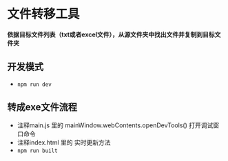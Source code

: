 # 文件转移工具
**依据目标文件列表（txt或者excel文件），从源文件夹中找出文件并复制到目标文件夹**
## 开发模式
- `npm run dev`
## 转成exe文件流程
- 注释main.js 里的  mainWindow.webContents.openDevTools() 打开调试窗口命令 
- 注释index.html 里的     <script>require('electron-connect').client.create()</script> 实时更新方法
- `npm run built`
